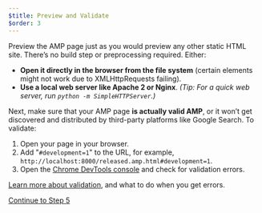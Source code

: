 ```yaml
---
$title: Preview and Validate
$order: 3
---
```


Preview the AMP page just as you would preview any other static HTML site. There’s no build step or preprocessing required. Either:

  - **Open it directly in the browser from the file system** (certain elements might not work due to XMLHttpRequests failing).
  - **Use a local web server like Apache 2 or Nginx**.
    *(Tip: For a quick web server, run `python -m SimpleHTTPServer`.)*

Next, make sure that your AMP page **is actually valid AMP**, or it won’t get discovered and distributed by third-party platforms like Google Search. To validate:

  1. Open your page in your browser.
  1. Add "`#development=1`" to the URL, for example, `http://localhost:8000/released.amp.html#development=1`.
  1. Open the [Chrome DevTools console](https://developers.google.com/web/tools/chrome-devtools/debug/console/) and check for validation errors.

[Learn more about validation](/docs/guides/debug/validate.html), and what to do when you get errors.

<a class="go-button button" href="/docs/tutorials/create/prepare_for_discovery.html">Continue to Step 5</a>
